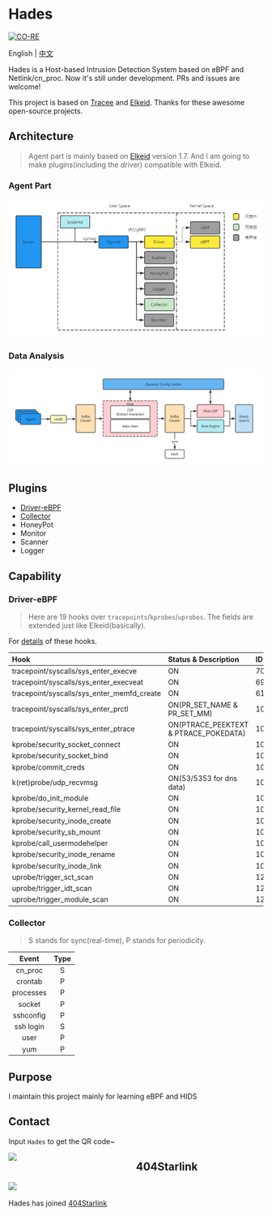 # Hades

[![CO-RE](https://github.com/chriskaliX/Hades/actions/workflows/co-re.yaml/badge.svg)](https://github.com/chriskaliX/Hades/actions/workflows/co-re.yaml)

English | [中文](README-zh_CN.md)

Hades is a Host-based Intrusion Detection System based on eBPF and Netlink/cn_proc. Now it's still under development. PRs and issues are welcome!

This project is based on [Tracee](https://github.com/aquasecurity/tracee) and [Elkeid](https://github.com/bytedance/Elkeid). Thanks for these awesome open-source projects.

## Architecture

> Agent part is mainly based on [Elkeid](https://github.com/bytedance/Elkeid) version 1.7. And I am going to make plugins(including the driver) compatible with Elkeid.

### Agent Part

![data](https://github.com/chriskaliX/Hades/blob/main/imgs/agent.png)

### Data Analysis

![data](https://github.com/chriskaliX/Hades/blob/main/imgs/data_analyze.png)

## Plugins

- [Driver-eBPF](https://github.com/chriskaliX/Hades/tree/main/plugin/ebpfdriver)
- [Collector](https://github.com/chriskaliX/Hades/tree/main/plugin/collector)
- HoneyPot
- Monitor
- Scanner
- Logger

## Capability

### Driver-eBPF

> Here are 19 hooks over `tracepoints`/`kprobes`/`uprobes`. The fields are extended just like Elkeid(basically).

For [details](https://github.com/chriskaliX/Hades/tree/main/plugin/ebpfdriver) of these hooks.


| Hook                                       | Status & Description                  | ID   |
| :----------------------------------------- | :------------------------------------ | :--- |
| tracepoint/syscalls/sys_enter_execve       | ON                                    | 700  |
| tracepoint/syscalls/sys_enter_execveat     | ON                                    | 698  |
| tracepoint/syscalls/sys_enter_memfd_create | ON                                    | 614  |
| tracepoint/syscalls/sys_enter_prctl        | ON(PR_SET_NAME & PR_SET_MM)           | 1020 |
| tracepoint/syscalls/sys_enter_ptrace       | ON(PTRACE_PEEKTEXT & PTRACE_POKEDATA) | 1021 |
| kprobe/security_socket_connect             | ON                                    | 1022 |
| kprobe/security_socket_bind                | ON                                    | 1024 |
| kprobe/commit_creds                        | ON                                    | 1011 |
| k(ret)probe/udp_recvmsg                    | ON(53/5353 for dns data)              | 1025 |
| kprobe/do_init_module                      | ON                                    | 1026 |
| kprobe/security_kernel_read_file           | ON                                    | 1027 |
| kprobe/security_inode_create               | ON                                    | 1028 |
| kprobe/security_sb_mount                   | ON                                    | 1029 |
| kprobe/call_usermodehelper                 | ON                                    | 1030 |
| kprobe/security_inode_rename               | ON                                    | 1031 |
| kprobe/security_inode_link                 | ON                                    | 1032 |
| uprobe/trigger_sct_scan                    | ON                                    | 1200 |
| uprobe/trigger_idt_scan                    | ON                                    | 1201 |
| uprobe/trigger_module_scan                 | ON                                    | 1203 |

### Collector

> S stands for sync(real-time), P stands for periodicity.

|   Event   | Type |
| :-------: | :--: |
|  cn_proc  |  S   |
|  crontab  |  P   |
| processes |  P   |
|  socket   |  P   |
| sshconfig |  P   |
| ssh login |  S   |
|   user    |  P   |
|    yum    |  P   |

## Purpose

I maintain this project mainly for learning eBPF and HIDS

## Contact

Input `Hades` to get the QR code~

<img src="https://github.com/chriskaliX/Hades/blob/main/imgs/weixin.png" width="50%" style="float:left;"/>

## 404Starlink

<img src="https://github.com/knownsec/404StarLink-Project/raw/master/logo.png" width="30%">

Hades has joined [404Starlink](https://github.com/knownsec/404StarLink)

